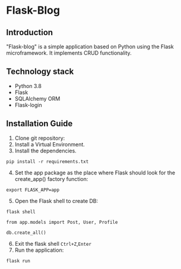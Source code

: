 # Flask-Blog

## Introduction
"Flask-blog" is a simple application based on Python using the Flask microframework. It implements CRUD functionality.

## Technology stack
* Python 3.8
* Flask
* SQLAlchemy ORM
* Flask-login

## Installation Guide
1. Clone git repository:
2. Install a Virtual Environment.
3. Install the dependencies.
```
pip install -r requirements.txt  
```
4. Set the app package as the place where Flask should look for the create_app() factory function:
```
export FLASK_APP=app
```
5. Open the Flask shell to create DB:
```
flask shell
```
```
from app.models import Post, User, Profile
```
```
db.create_all()
```
6. Exit the flask shell `Ctrl+Z`,`Enter`
7. Run the application:
```
flask run
```
